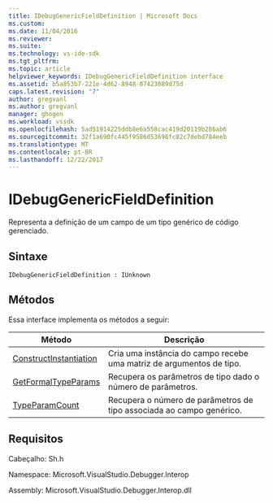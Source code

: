 ```yaml
---
title: IDebugGenericFieldDefinition | Microsoft Docs
ms.custom: 
ms.date: 11/04/2016
ms.reviewer: 
ms.suite: 
ms.technology: vs-ide-sdk
ms.tgt_pltfrm: 
ms.topic: article
helpviewer_keywords: IDebugGenericFieldDefinition interface
ms.assetid: b5a853b7-221e-4d62-8948-07423089d75d
caps.latest.revision: "7"
author: gregvanl
ms.author: gregvanl
manager: ghogen
ms.workload: vssdk
ms.openlocfilehash: 5ad51914225ddb8e6a558cac419d20119b286ab6
ms.sourcegitcommit: 32f1a690fc445f9586d53698fc82c7debd784eeb
ms.translationtype: MT
ms.contentlocale: pt-BR
ms.lasthandoff: 12/22/2017
---
```

# <a name="idebuggenericfielddefinition"></a>IDebugGenericFieldDefinition
Representa a definição de um campo de um tipo genérico de código gerenciado.  
  
## <a name="syntax"></a>Sintaxe  
  
```  
IDebugGenericFieldDefinition : IUnknown  
```  
  
## <a name="methods"></a>Métodos  
 Essa interface implementa os métodos a seguir:  
  
|Método|Descrição|  
|------------|-----------------|  
|[ConstructInstantiation](../../../extensibility/debugger/reference/idebuggenericfielddefinition-constructinstantiation.md)|Cria uma instância do campo recebe uma matriz de argumentos de tipo.|  
|[GetFormalTypeParams](../../../extensibility/debugger/reference/idebuggenericfielddefinition-getformaltypeparams.md)|Recupera os parâmetros de tipo dado o número de parâmetros.|  
|[TypeParamCount](../../../extensibility/debugger/reference/idebuggenericfielddefinition-typeparamcount.md)|Recupera o número de parâmetros de tipo associada ao campo genérico.|  
  
## <a name="requirements"></a>Requisitos  
 Cabeçalho: Sh.h  
  
 Namespace: Microsoft.VisualStudio.Debugger.Interop  
  
 Assembly: Microsoft.VisualStudio.Debugger.Interop.dll